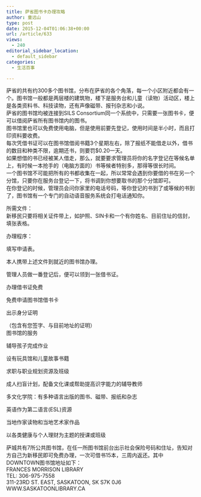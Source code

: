 ```yaml
---
title: 萨省图书卡办理攻略
author: 童远山
type: post
date: 2015-12-04T01:06:38+00:00
url: /article/633
views:
  - 240
editorial_sidebar_location:
  - default_sidebar
categories:
  - 生活百事

---
```

萨省的共有约300多个图书馆，分布在萨省的各个角落，每一个小区附近都会有一个。图书馆一般都是两层楼的建筑物，楼下是服务台和儿童（读物）活动区，楼上是各类资料书、科技读物，还有声像磁带、报刊杂志和小说。  
萨省的图书馆均被连接到SILS Consortium同一个系统中，只需要一张图书卡，便可以借阅萨省所有图书馆内的图书。  
图书馆里也可以免费使用电脑，但是使用前要先登记，使用时间是半小时，而且打印资料要收费。  
每次凭借书证可以在图书馆借阅书籍3个星期左右，除了报纸不能借走以外，借书的数目和种类不限，逾期还书，则要罚$0.20一天。  
如果想借的书已经被某人借走，那么，就要要求管理员将你的名字登记在等候名单上，有时候一本抢手的（电脑方面的）书等候者特别多，那得等很长时间。  
一个图书馆不可能把所有的书都收集在一起，所以常常会遇到你要借的书在另一个分馆，只要你在服务台登记一下，将书调到你想要取书的那个分馆即可。  
在你登记的时候，管理员会问你家里的电话号码，等你登记的书到了或等候的书到了，图书馆有一个专门的自动语音服务系统会打电话通知你。

所需文件：  
新移民只要将相关证件带上，如护照、SIN卡和一个有你姓名、目前住址的信封，填张表格。

办理程序：

填写申请表。

本人携带上述文件到就近的图书馆办理。

管理人员做一番登记后，便可以领到一张借书证。

办理借书证免费

免费申请图书馆借书卡

出示身分证明

（包含有您签字、与目前地址的证明）  
图书馆的服务

辅导孩子完成作业

设有玩具馆和儿童故事书籍

求职与职业规划资源及班级

成人扫盲计划，配备文化课或帮助提高识字能力的辅导教师

多文化学院：有多种语言出版的图书、磁带、报纸和杂志

英语作为第二语言(ESL)资源

当地作家读物和当地艺术家作品

以各类健康与个人理财为主题的授课或班级

萨城共有7所公共图书馆，在任一所图书馆前台出示社会保险号码和住址，告知对方自己为新移民即可免费办理，一次可借书15本，三周内返还。其中DOWNTOWN图书馆地址如下：  
FRANCES MORRISON LIBRARY  
TEL: 306-975-7558  
311-23RD ST. EAST, SASKATOON, SK S7K 0J6  
WWW.SASKATOONLIBRARY.CA